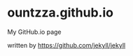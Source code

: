ountzza.github.io
=================

My GitHub.io page

written by 
https://github.com/jekyll/jekyll
